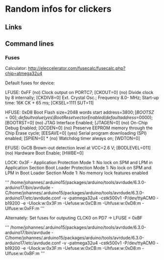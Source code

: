 # Random infos for clickers

## Links


## Command lines

### Fuses

Calculator: http://eleccelerator.com/fusecalc/fusecalc.php?chip=atmega32u4

Default fuses for device:

LFUSE: 0xFF
  (no)  Clock output on PORTC7; [CKOUT=0]
  (no)  Divide clock by 8 internally; [CKDIV8=0]
  Ext. Crystal Osc.; Frequency 8.0- MHz; Start-up time: 16K CK + 65 ms; [CKSEL=1111 SUT=11]

HFUSE: 0xD8
  Boot Flash size=2048 words start address=$3800; [BOOTSZ=00] ; default value
  (yes) Boot Reset vector Enabled (default address=$0000); [BOOTRST=0]
  (no)  JTAG Interface Enabled; [JTAGEN=0]
  (no)  On-Chip Debug Enabled; [OCDEN=0]
  (no)  Preserve EEPROM memory through the Chip Erase cycle; [EESAVE=0]
  (yes) Serial program downloading (SPI) enabled; [SPIEN=0] *
  (no)  Watchdog timer always on; [WDTON=0]

EFUSE: 0xCB
  Brown-out detection level at VCC=2.6 V; [BODLEVEL=011]
  (no)  Hardware Boot Enable; [HWBE=0]

LOCK:  0x3F - 
  Application Protection Mode 1: No lock on SPM and LPM in Application Section
  Boot Loader Protection Mode 1: No lock on SPM and LPM in Boot Loader Section
  Mode 1: No memory lock features enabled

'''
/home/johannes/.arduino15/packages/arduino/tools/avrdude/6.3.0-arduino17/bin/avrdude -C/home/johannes/.arduino15/packages/arduino/tools/avrdude/6.3.0-arduino17/etc/avrdude.conf -v -patmega32u4 -cstk500v1 -P/dev/ttyACM0 -b19200 -e -Ulock:w:0x3F:m -Uefuse:w:0xCB:m -Uhfuse:w:0xD8:m -Ulfuse:w:0xFF:m 
'''


Alternately: Set fuses for outputing CLCK0 on PD7 -> LFUSE = 0xBF

'''
/home/johannes/.arduino15/packages/arduino/tools/avrdude/6.3.0-arduino17/bin/avrdude -C/home/johannes/.arduino15/packages/arduino/tools/avrdude/6.3.0-arduino17/etc/avrdude.conf -v -patmega32u4 -cstk500v1 -P/dev/ttyACM0 -b19200 -e -Ulock:w:0x3F:m -Uefuse:w:0xCB:m -Uhfuse:w:0xD8:m -Ulfuse:w:0xBF:m 
'''



